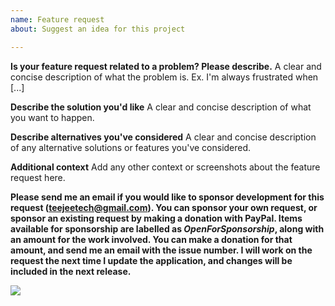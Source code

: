 ```yaml
---
name: Feature request
about: Suggest an idea for this project

---
```


**Is your feature request related to a problem? Please describe.**
A clear and concise description of what the problem is. Ex. I'm always frustrated when [...]

**Describe the solution you'd like**
A clear and concise description of what you want to happen.

**Describe alternatives you've considered**
A clear and concise description of any alternative solutions or features you've considered.

**Additional context**
Add any other context or screenshots about the feature request here.

**Please send me an email if you would like to sponsor development for this request (teejeetech@gmail.com). You can sponsor your own request, or sponsor an existing request by making a donation with PayPal. Items available for sponsorship are labelled as *OpenForSponsorship*, along with an amount for the work involved. You can make a donation for that amount, and send me an email with the issue number. I will work on the request the next time I update the application, and changes will be included in the next release.**

[![](https://www.paypalobjects.com/webstatic/en_US/i/buttons/cc-badges-ppmcvdam.png)](https://www.paypal.com/cgi-bin/webscr?business=teejeetech@gmail.com&cmd=_xclick&currency_code=USD&item_name=Timeshift%20Sponsor)

